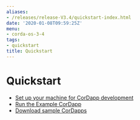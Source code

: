 ```yaml
---
aliases:
- /releases/release-V3.4/quickstart-index.html
date: '2020-01-08T09:59:25Z'
menu:
- corda-os-3-4
tags:
- quickstart
title: Quickstart
---
```



# Quickstart



* [Set up your machine for CorDapp development](getting-set-up.md)
* [Run the Example CorDapp](tutorial-cordapp.md)
* [Download sample CorDapps](https://www.corda.net/samples/)



